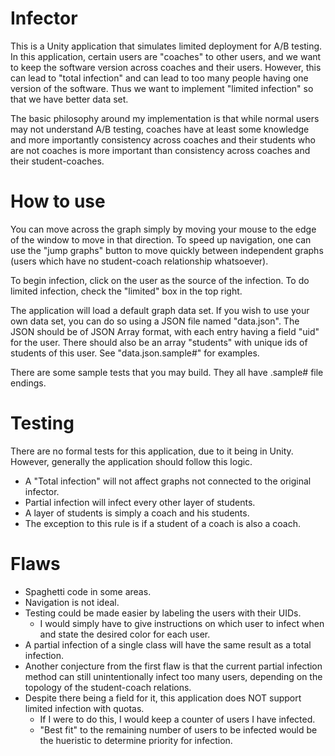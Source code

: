 # Infector

This is a Unity application that simulates limited deployment for A/B testing. In this application, certain users are "coaches" to other users, and we want to keep the software version across coaches and their users. However, this can lead to "total infection" and can lead to too many people having one version of the software. Thus we want to implement "limited infection" so that we have better data set.

The basic philosophy around my implementation is that while normal users may not understand A/B testing, coaches have at least some knowledge and more importantly consistency across coaches and their students who are not coaches is more important than consistency across coaches and their student-coaches.

# How to use

You can move across the graph simply by moving your mouse to the edge of the window to move in that direction. To speed up navigation, one can use the "jump graphs" button to move quickly between independent graphs (users which have no student-coach relationship whatsoever).

To begin infection, click on the user as the source of the infection. To do limited infection, check the "limited" box in the top right.

The application will load a default graph data set. If you wish to use your own data set, you can do so using a JSON file named "data.json". The JSON should be of JSON Array format, with each entry having a field "uid" for the user. There should also be an array "students" with unique ids of students of this user. See "data.json.sample#" for examples.

There are some sample tests that you may build. They all have .sample# file endings.

# Testing

There are no formal tests for this application, due to it being in Unity. However, generally the application should follow this logic.

- A "Total infection" will not affect graphs not connected to the original infector.
- Partial infection will infect every other layer of students.
- A layer of students is simply a coach and his students.
- The exception to this rule is if a student of a coach is also a coach.

# Flaws

- Spaghetti code in some areas.
- Navigation is not ideal.
- Testing could be made easier by labeling the users with their UIDs.
    - I would simply have to give instructions on which user to infect when and state the desired color for each user.
- A partial infection of a single class will have the same result as a total infection.
- Another conjecture from the first flaw is that the current partial infection method can still unintentionally infect too many users, depending on the topology of the student-coach relations.
- Despite there being a field for it, this application does NOT support limited infection with quotas.
    - If I were to do this, I would keep a counter of users I have infected.
    - "Best fit" to the remaining number of users to be infected would be the hueristic to determine priority for infection.
